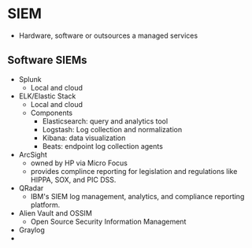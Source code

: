 # SIEM
- Hardware, software or outsources a managed services
## Software SIEMs
- Splunk
	- Local and cloud
- ELK/Elastic Stack
	- Local and cloud
	- Components
		- Elasticsearch: query and analytics tool
		- Logstash: Log collection and normalization
		- Kibana: data visualization
		- Beats: endpoint log collection agents
- ArcSight
	- owned by HP via Micro Focus
	- provides complince reporting for legislation and regulations like HIPPA, SOX, and PIC DSS.
- QRadar
	- IBM's SIEM log management, analytics, and compliance reporting platform.
- Alien Vault and OSSIM
	- Open Source Security Information Management
- Graylog
- 